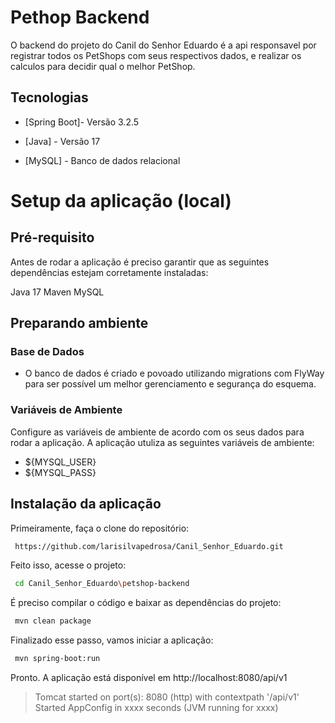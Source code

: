 # Pethop Backend
O backend do projeto do Canil do Senhor Eduardo é a api responsavel por registrar todos os PetShops com seus respectivos dados, e realizar os calculos para decidir qual o melhor PetShop.


## Tecnologias

- [Spring Boot]- Versão 3.2.5

- [Java] - Versão 17

- [MySQL] - Banco de dados relacional
 
# Setup da aplicação (local)

## Pré-requisito

Antes de rodar a aplicação é preciso garantir que as seguintes dependências estejam corretamente instaladas:

Java 17
Maven
MySQL

## Preparando ambiente

### Base de Dados

- O banco de dados é criado e povoado utilizando migrations com FlyWay para ser possível um melhor gerenciamento e segurança do esquema. 

### Variáveis de Ambiente

Configure as variáveis de ambiente de acordo com os seus dados para rodar a aplicação. A aplicação utuliza as seguintes variáveis de ambiente:

- ${MYSQL_USER}
- ${MYSQL_PASS}


## Instalação da aplicação

Primeiramente, faça o clone do repositório:
```sh
 https://github.com/larisilvapedrosa/Canil_Senhor_Eduardo.git
```
Feito isso, acesse o projeto:
```sh
 cd Canil_Senhor_Eduardo\petshop-backend
```
É preciso compilar o código e baixar as dependências do projeto:
```sh
 mvn clean package
```
Finalizado esse passo, vamos iniciar a aplicação:
```sh
 mvn spring-boot:run
```
Pronto. A aplicação está disponível em http://localhost:8080/api/v1

> Tomcat started on port(s): 8080 (http) with contextpath '/api/v1'
Started AppConfig in xxxx seconds (JVM running for xxxx)

